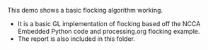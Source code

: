 
This demo shows a basic flocking algorithm working.

- It is a basic GL implementation of flocking based off the NCCA Embedded Python code and processing.org flocking example.
- The report is also included in this folder.
